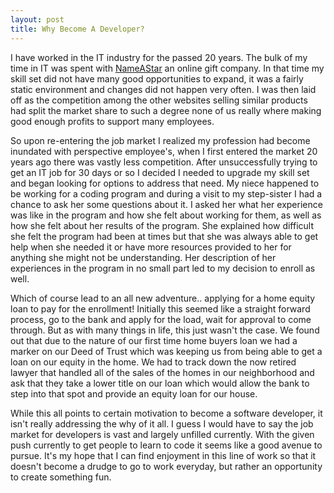 ```yaml
---
layout: post
title: Why Become A Developer?
---
```


I have worked in the IT industry for the passed 20 years.  The bulk of my time in IT was spent with [NameAStar](https://www.nameastar.com) an online gift company.  In that time my skill set did not have many good opportunities to expand, it was a fairly static environment and changes did not happen very often.  I was then laid off as the competition among the other websites selling similar products had split the market share to such a degree none of us really where making good enough profits to support many employees.  

So upon re-entering the job market I realized my profession had become inundated with perspective employee's,  when I first entered the market 20 years ago there was vastly less competition.  After unsuccessfully trying to get an IT job for 30 days or so I decided I needed to upgrade my skill set and began looking for options to address that need.  My niece happened to be working for a coding program and during a visit to my step-sister I had a chance to ask her some questions about it.  I asked her what her experience was like in the program and how she felt about working for them, as well as how she felt about her results of the program.  She explained how difficult she felt the program had been at times but that she was always able to get help when she needed it or have more resources provided to her for anything she might not be understanding.  Her description of her experiences in the program in no small part led to my decision to enroll as well.

Which of course lead to an all new adventure.. applying for a home equity loan to pay for the enrollment!  Initially this seemed like a straight forward process,  go to the bank and apply for the load, wait for approval to come through.  But as with many things in life, this just wasn't the case.  We found out that due to the nature of our first time home buyers loan we had a marker on our Deed of Trust which was keeping us from being able to get a loan on our equity in the home.  We had to track down the now retired lawyer that handled all of the sales of the homes in our neighborhood and ask that they take a lower title on our loan which would allow the bank to step into that spot and provide an equity loan for our house.

While this all points to certain motivation to become a software developer, it isn't really addressing the why of it all.  I guess I would have to say the job market for developers is vast and largely unfilled currently.  With the given push currently to get people to learn to code it seems like a good avenue to pursue.  It's my hope that I can find enjoyment in this line of work so that it doesn't become a drudge to go to work everyday, but rather an opportunity to create something fun.
